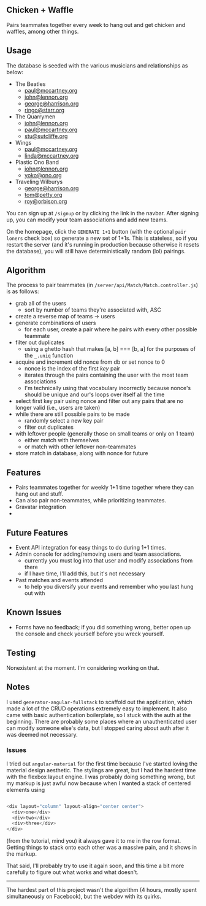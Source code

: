 ## Chicken + Waffle

Pairs teammates together every week to hang out and get chicken and waffles, among other things.

## Usage

The database is seeded with the various musicians and relationships as below:

- The Beatles
    + paul@mccartney.org
    + john@lennon.org
    + george@harrison.org
    + ringo@starr.org
- The Quarrymen
    + john@lennon.org
    + paul@mccartney.org
    + stu@sutcliffe.org
- Wings
    + paul@mccartney.org
    + linda@mccartney.org
- Plastic Ono Band
    + john@lennon.org
    + yoko@ono.org
- Traveling Wilburys
    + george@harrison.org
    + tom@petty.org
    + roy@orbison.org

You can sign up at `/signup` or by clicking the link in the navbar. After signing up, you can modify your team associations and add new teams.

On the homepage, click the `GENERATE 1+1` button (with the optional `pair loners` check box) so generate a new set of 1+1s. This is stateless, so if you restart the server (and it's running in production because otherwise it resets the database), you will still have deterministically random (lol) pairings.

## Algorithm

The process to pair teammates (in `/server/api/Match/Match.controller.js`) is as follows:

- grab all of the users
    + sort by number of teams they're associated with, ASC
- create a reverse map of teams -> users
- generate combinations of users
    + for each user, create a pair where he pairs with every other possible teammate
- filter out duplicates
    + using a ghetto hash that makes [a, b] === [b, a] for the purposes of the `_.uniq` function
- acquire and increment old nonce from db or set nonce to 0
    + nonce is the index of the first _key_ pair
    + iterates through the pairs containing the user with the most team associations
    + I'm technically using that vocabulary incorrectly because nonce's should be unique and our's loops over itself all the time
- select first key pair using nonce and filter out any pairs that are no longer valid (i.e., users are taken)
- while there are still possible pairs to be made
    + randomly select a new key pair
    + filter out duplicates
- with leftover people (generally those on small teams or only on 1 team)
    + either match with themselves
    + or match with other leftover non-teammates
- store match in database, along with nonce for future


## Features

- Pairs teammates together for weekly 1+1 time together where they can hang out and stuff.
- Can also pair non-teammates, while prioritizing teammates.
- Gravatar integration
- 


## Future Features

- Event API integration for easy things to do during 1+1 times.
- Admin console for adding/removing users and team associations.
    + currently you must log into that user and modify associations from there
    + if I have time, I'll add this, but it's not necessary
- Past matches and events attended
    + to help you diversify your events and remember who you last hung out with

## Known Issues

- Forms have no feedback; if you did something wrong, better open up the console and check yourself before you wreck yourself.

## Testing

Nonexistent at the moment. I'm considering working on that.

## Notes

I used `generator-angular-fullstack` to scaffold out the application, which made a lot of the CRUD operations extremely easy to implement. It also came with basic authentication boilerplate, so I stuck with the auth at the beginning. There are probably some places where an unauthenticated user can modify someone else's data, but I stopped caring about auth after it was deemed not necessary.

### Issues

I tried out `angular-material` for the first time because I've started loving the material design aesthetic. The stylings are great, but I had the hardest time with the flexbox layout engine. I was probably doing something wrong, but my markup is just awful now because when I wanted a stack of centered elements using

```javascript

<div layout="column" layout-align="center center">
  <div>one</div>
  <div>two</div>
  <div>three</div>
</div>

```

(from the tutorial, mind you) it always gave it to me in the row format. Getting things to stack onto each other was a massive pain, and it shows in the markup.

That said, I'll probably try to use it again soon, and this time a bit more carefully to figure out what works and what doesn't.

----
The hardest part of this project wasn't the algorithm (4 hours, mostly spent simultaneously on Facebook), but the webdev with its quirks.